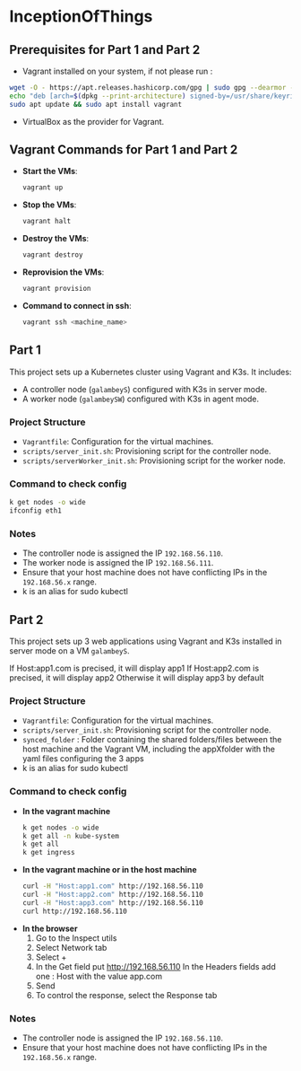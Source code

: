 # InceptionOfThings

## Prerequisites for Part 1 and Part 2

- Vagrant installed on your system, if not please run :
```sh
wget -O - https://apt.releases.hashicorp.com/gpg | sudo gpg --dearmor -o /usr/share/keyrings/hashicorp-archive-keyring.gpg
echo "deb [arch=$(dpkg --print-architecture) signed-by=/usr/share/keyrings/hashicorp-archive-keyring.gpg] https://apt.releases.hashicorp.com $(grep -oP '(?<=UBUNTU_CODENAME=).*' /etc/os-release || lsb_release -cs) main" | sudo tee /etc/apt/sources.list.d/hashicorp.list
sudo apt update && sudo apt install vagrant
```
- VirtualBox as the provider for Vagrant.

## Vagrant Commands for Part 1 and Part 2

- **Start the VMs**:  
  ```sh
  vagrant up
  ```

- **Stop the VMs**:  
  ```sh
  vagrant halt
  ```

- **Destroy the VMs**:  
  ```sh
  vagrant destroy
  ```

- **Reprovision the VMs**:  
  ```sh
  vagrant provision
  ```

- **Command to connect in ssh**: 
  ```sh
  vagrant ssh <machine_name>
  ```

## Part 1

This project sets up a Kubernetes cluster using Vagrant and K3s. It includes:

- A controller node (`galambeyS`) configured with K3s in server mode.
- A worker node (`galambeySW`) configured with K3s in agent mode.

### Project Structure

- `Vagrantfile`: Configuration for the virtual machines.
- `scripts/server_init.sh`: Provisioning script for the controller node.
- `scripts/serverWorker_init.sh`: Provisioning script for the worker node.

### Command to check config
```sh
k get nodes -o wide
ifconfig eth1
```

### Notes

- The controller node is assigned the IP `192.168.56.110`.
- The worker node is assigned the IP `192.168.56.111`.
- Ensure that your host machine does not have conflicting IPs in the `192.168.56.x` range.
- k is an alias for sudo kubectl

## Part 2

This project sets up 3 web applications using Vagrant and K3s installed in server mode on a VM `galambeyS`.

If Host:app1.com is precised, it will display app1
If Host:app2.com is precised, it will display app2
Otherwise it will display app3 by default

### Project Structure

- `Vagrantfile`: Configuration for the virtual machines.
- `scripts/server_init.sh`: Provisioning script for the controller node.
- `synced_folder` : Folder containing the shared folders/files between the host machine and the Vagrant VM, including the appXfolder with the yaml files configuring the 3 apps
- k is an alias for sudo kubectl

### Command to check config
- **In the vagrant machine**
  ```sh
  k get nodes -o wide
  k get all -n kube-system
  k get all
  k get ingress
  ```
- **In the vagrant machine or in the host machine**
  ```sh
  curl -H "Host:app1.com" http://192.168.56.110
  curl -H "Host:app2.com" http://192.168.56.110
  curl -H "Host:app3.com" http://192.168.56.110
  curl http://192.168.56.110
  ```
- **In the browser**
  1. Go to the Inspect utils
  2. Select Network tab
  3. Select +
  4. In the Get field put http://192.168.56.110
     In the Headers fields add one : 
     Host with the value app<X>.com
  5. Send
  6. To control the response, select the Response tab 

### Notes

- The controller node is assigned the IP `192.168.56.110`.
- Ensure that your host machine does not have conflicting IPs in the `192.168.56.x` range.